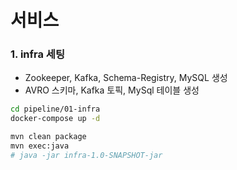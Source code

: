 
# 서비스

### 1. infra 세팅
- Zookeeper, Kafka, Schema-Registry, MySQL 생성
- AVRO 스키마, Kafka 토픽, MySql 테이블 생성

```bash
cd pipeline/01-infra
docker-compose up -d 

mvn clean package
mvn exec:java
# java -jar infra-1.0-SNAPSHOT-jar
```

